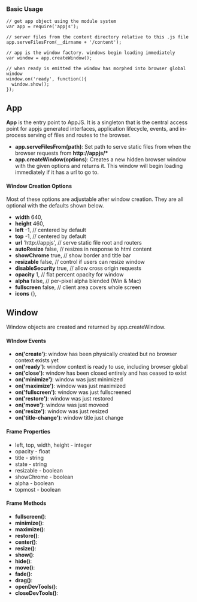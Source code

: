 
### Basic Usage

    // get app object using the module system
    var app = require('appjs');

    // server files from the content directory relative to this .js file
    app.serveFilesFrom(__dirname + '/content');

    // app is the window factory. windows begin loading immediately
    var window = app.createWindow();

    // when ready is emitted the window has morphed into browser global window
    window.on('ready', function(){
      window.show();
    });

## App
__App__ is the entry point to AppJS. It is a singleton that is the central access point for appjs generated interfaces, application lifecycle, events, and in-process serving of files and routes to the browser.

* __app.serveFilesFrom(path)__: Set path to serve static files from when the browser requests from __http://appjs/*__
* __app.createWindow(options)__: Creates a new hidden browser window with the given options and returns it.  This window will begin loading immediately if it has a url to go to.

#### Window Creation Options
Most of these options are adjustable after window creation. They are all optional with the defaults shown below.

* __width__           640,
* __height__          460,
* __left__            -1,             // centered by default
* __top__             -1,             // centered by default
* __url__             'http://appjs', // serve static file root and routers
* __autoResize__      false,          // resizes in response to html content
* __showChrome__      true,           // show border and title bar
* __resizable__       false,          // control if users can resize window
* __disableSecurity__ true,           // allow cross origin requests
* __opacity__         1,              // flat percent opacity for window
* __alpha__           false,          // per-pixel alpha blended (Win & Mac)
* __fullscreen__      false,          // client area covers whole screen
* __icons__           {},


## Window

Window objects are created and returned by app.createWindow.

#### WIndow Events

* __on('create')__: window has been physically created but no browser context exists yet
* __on('ready')__: window context is ready to use, including browser global
* __on('close')__: window has been closed entirely and has ceased to exist
* __on('minimize')__: window was just minimized
* __on('maximize')__: window was just maximized
* __on('fullscreen')__: window was just fullscreened
* __on('restore')__: window was just restored
* __on('move')__: window was just moveed
* __on('resize')__: window was just resized
* __on('title-change')__: window title just change

#### Frame Properties

* left, top, width, height - integer
* opacity - float
* title - string
* state - string
* resizable - boolean
* showChrome - boolean
* alpha - boolean
* topmost - boolean

#### Frame Methods

* __fullscreen()__:
* __minimize()__:
* __maximize()__:
* __restore()__:
* __center()__:
* __resize()__:
* __show()__:
* __hide()__:
* __move()__:
* __fade()__:
* __drag()__:
* __openDevTools()__:
* __closeDevTools()__:
